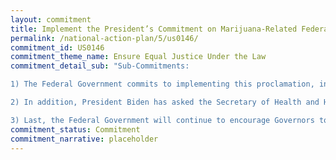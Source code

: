 ```yaml
---
layout: commitment
title: Implement the President’s Commitment on Marijuana-Related Federal Offenses
permalink: /national-action-plan/5/us0146/
commitment_id: US0146
commitment_theme_name: Ensure Equal Justice Under the Law
commitment_detail_sub: "Sub-Commitments:

1) The Federal Government commits to implementing this proclamation, including by issuing certificates to eligible applicants who were convicted or charged with marijuana possession.

2) In addition, President Biden has asked the Secretary of Health and Human Services and the Attorney General to initiate a process to review how marijuana is scheduled under Federal law.

3) Last, the Federal Government will continue to encourage Governors to follow the Federal Government’s lead with regard to State offenses, since most marijuana prosecutions take place at the State level."
commitment_status: Commitment
commitment_narrative: placeholder
---
```


